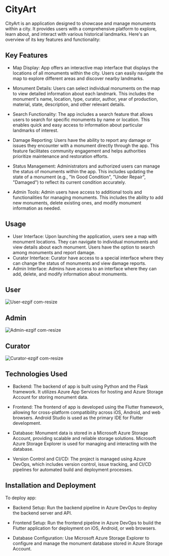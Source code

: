 # CityArt
CityArt is an application designed to showcase and manage monuments within a city. It provides users with a comprehensive platform to explore, learn about, and interact with various historical landmarks. Here's an overview of its key features and functionality:

## Key Features
- Map Display: App offers an interactive map interface that displays the locations of all monuments within the city. Users can easily navigate the map to explore different areas and discover nearby landmarks.

- Monument Details: Users can select individual monuments on the map to view detailed information about each landmark. This includes the monument's name, location, type, curator, author, year of production, material, state, description, and other relevant details.

- Search Functionality: The app includes a search feature that allows users to search for specific monuments by name or location. This enables quick and easy access to information about particular landmarks of interest.

- Damage Reporting: Users have the ability to report any damage or issues they encounter with a monument directly through the app. This feature facilitates community engagement and helps authorities prioritize maintenance and restoration efforts.

- Status Management: Administrators and authorized users can manage the status of monuments within the app. This includes updating the state of a monument (e.g., "In Good Condition", "Under Repair", "Damaged") to reflect its current condition accurately.

- Admin Tools: Admin users have access to additional tools and functionalities for managing monuments. This includes the ability to add new monuments, delete existing ones, and modify monument information as needed.

## Usage
- User Interface: Upon launching the application, users see a map with monument locations. They can navigate to individual monuments and view details about each monument. Users have the 
                  option to search among monuments and report damage.
- Curator Interface:  Curator have access to a special interface where they can change the status of monuments and view damage reports.
- Admin Interface:  Admins have access to an interface where they can add, delete, and modify information about monuments.


## User

![User-ezgif com-resize](https://github.com/JanPeregrim/CityArt/assets/130740859/31c41d7d-eccd-4766-84d4-acc710fe9cfb)

## Admin

![Admin-ezgif com-resize](https://github.com/JanPeregrim/CityArt/assets/130740859/4fb25f6f-0018-47d6-ae73-57ce5d1eec9b)

## Curator

![Curator-ezgif com-resize](https://github.com/JanPeregrim/CityArt/assets/130740859/26a2bf91-7a9f-4542-957a-2c09aa46c7ef)

## Technologies Used
- Backend: The backend of app is built using Python and the Flask framework. It utilizes Azure App Services for hosting and Azure Storage Account for storing monument data.

- Frontend: The frontend of app is developed using the Flutter framework, allowing for cross-platform compatibility across iOS, Android, and web browsers. Android Studio is used as the primary IDE for Flutter development.

- Database: Monument data is stored in a Microsoft Azure Storage Account, providing scalable and reliable storage solutions. Microsoft Azure Storage Explorer is used for managing and interacting with the database.

- Version Control and CI/CD: The project is managed using Azure DevOps, which includes version control, issue tracking, and CI/CD pipelines for automated build and deployment processes.

## Installation and Deployment
To deploy app:

- Backend Setup: Run the backend pipeline in Azure DevOps to deploy the backend server and API.

- Frontend Setup: Run the frontend pipeline in Azure DevOps to build the Flutter application for deployment on iOS, Android, or web browsers.

- Database Configuration: Use Microsoft Azure Storage Explorer to configure and manage the monument database stored in Azure Storage Account.
